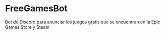 # FreeGamesBot

Bot de Discord para anunciar los juegos gratis que se encuentran en la Epic Games Store y Steam
